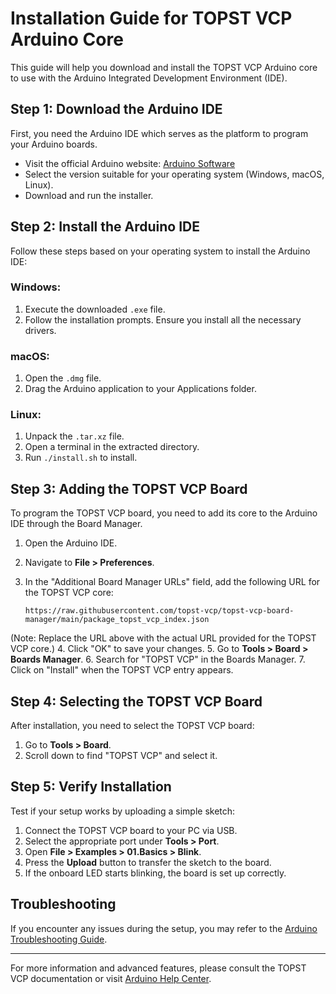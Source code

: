 # Installation Guide for TOPST VCP Arduino Core

This guide will help you download and install the TOPST VCP Arduino core to use with the Arduino Integrated Development Environment (IDE).

## Step 1: Download the Arduino IDE

First, you need the Arduino IDE which serves as the platform to program your Arduino boards.

- Visit the official Arduino website: [Arduino Software](https://www.arduino.cc/en/software)
- Select the version suitable for your operating system (Windows, macOS, Linux).
- Download and run the installer.

## Step 2: Install the Arduino IDE

Follow these steps based on your operating system to install the Arduino IDE:

### Windows:
1. Execute the downloaded `.exe` file.
2. Follow the installation prompts. Ensure you install all the necessary drivers.

### macOS:
1. Open the `.dmg` file.
2. Drag the Arduino application to your Applications folder.

### Linux:
1. Unpack the `.tar.xz` file.
2. Open a terminal in the extracted directory.
3. Run `./install.sh` to install.

## Step 3: Adding the TOPST VCP Board

To program the TOPST VCP board, you need to add its core to the Arduino IDE through the Board Manager.

1. Open the Arduino IDE.
2. Navigate to **File > Preferences**.
3. In the "Additional Board Manager URLs" field, add the following URL for the TOPST VCP core:

    ```
    https://raw.githubusercontent.com/topst-vcp/topst-vcp-board-manager/main/package_topst_vcp_index.json
    ```

(Note: Replace the URL above with the actual URL provided for the TOPST VCP core.)
4. Click "OK" to save your changes.
5. Go to **Tools > Board > Boards Manager**.
6. Search for "TOPST VCP" in the Boards Manager.
7. Click on "Install" when the TOPST VCP entry appears.

## Step 4: Selecting the TOPST VCP Board

After installation, you need to select the TOPST VCP board:

1. Go to **Tools > Board**.
2. Scroll down to find "TOPST VCP" and select it.

## Step 5: Verify Installation

Test if your setup works by uploading a simple sketch:

1. Connect the TOPST VCP board to your PC via USB.
2. Select the appropriate port under **Tools > Port**.
3. Open **File > Examples > 01.Basics > Blink**.
4. Press the **Upload** button to transfer the sketch to the board.
5. If the onboard LED starts blinking, the board is set up correctly.

## Troubleshooting

If you encounter any issues during the setup, you may refer to the [Arduino Troubleshooting Guide](https://www.arduino.cc/en/Guide/Troubleshooting).

---

For more information and advanced features, please consult the TOPST VCP documentation or visit [Arduino Help Center](https://www.arduino.cc/en/main/help).
